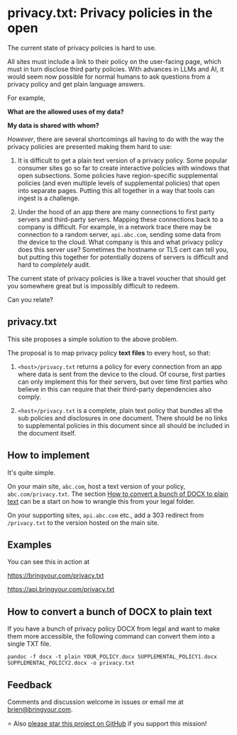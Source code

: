 # privacy.txt: Privacy policies in the open

The current state of privacy policies is hard to use.

All sites must include a link to their policy on the user-facing page, which must in turn disclose third party policies. With advances in LLMs and AI, it would seem now possible for normal humans to ask questions from a privacy policy and get plain language answers.

For example,

**What are the allowed uses of my data?**

**My data is shared with whom?**

*However*, there are several shortcomings all having to do with the way the privacy policies are presented making them hard to use:

1. It is difficult to get a plain text version of a privacy policy. Some popular consumer sites go so far to create interactive policies with windows that open subsections. Some policies have region-specific supplemental policies (and even multiple levels of supplemental policies) that open into separate pages. Putting this all together in a way that tools can ingest is a challenge.

2. Under the hood of an app there are many connections to first party servers and third-party servers. Mapping these connections back to a company is difficult. For example, in a network trace there may be connection to a random server, `api.abc.com`, sending some data from the device to the cloud. What company is this and what privacy policy does this server use? Sometimes the hostname or TLS cert can tell you, but putting this together for potentially dozens of servers is difficult and hard to *completely* audit.

The current state of privacy policies is like a travel voucher that should get you somewhere great but is impossibly difficult to redeem.

Can you relate?


## privacy.txt

This site proposes a simple solution to the above problem.

The proposal is to map privacy policy **text files** to every host, so that:

1. `<host>/privacy.txt` returns a policy for every connection from an app where data is sent from the device to the cloud. Of course, first parties can only implement this for their servers, but over time first parties who believe in this can require that their third-party dependencies also comply.

2. `<host>/privacy.txt` is a complete, plain text policy that bundles all the sub policies and disclosures in one document. There should be no links to supplemental policies in this document since all should be included in the document itself.


## How to implement

It's quite simple.

On your main site, `abc.com`, host a text version of your policy, `abc.com/privacy.txt`. The section [How to convert a bunch of DOCX to plain text](how-to-convert-a-bunch-of-docx-to-plain-text) can be a start on how to wrangle this from your legal folder.

On your supporting sites, `api.abc.com` etc., add a 303 redirect from `/privacy.txt` to the version hosted on the main site.

## Examples

You can see this in action at

https://bringyour.com/privacy.txt

https://api.bringyour.com/privacy.txt


## How to convert a bunch of DOCX to plain text

If you have a bunch of privacy policy DOCX from legal and want to make them more accessible, the following command can convert them into a single TXT file.

```
pandoc -f docx -t plain YOUR_POLICY.docx SUPPLEMENTAL_POLICY1.docx SUPPLEMENTAL_POLICY2.docx -o privacy.txt
```

## Feedback

Comments and discussion welcome in issues or email me at brien@bringyour.com.

&#x2B50; Also [please star this project on GitHub](https://github.com/bringyour/privacytxt) if you support this mission!
